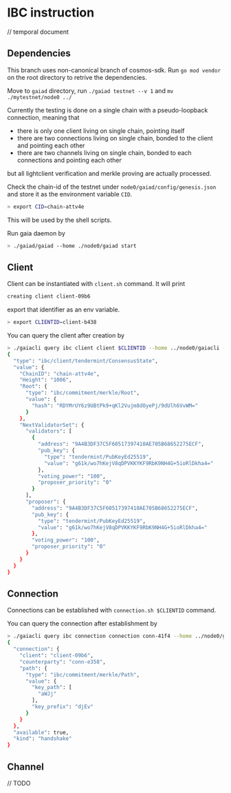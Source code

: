 # IBC instruction

// temporal document

## Dependencies

This branch uses non-canonical branch of cosmos-sdk. Run `go mod vendor` on the root directory to retrive the dependencies.

Move to `gaiad` directory, run `./gaiad testnet --v 1` and `mv ./mytestnet/node0 ../`

Currently the testing is done on a single chain with a pseudo-loopback connection, meaning that 
- there is only one client living on single chain, pointing itself
- there are two connections living on single chain, bonded to the client and pointing each other
- there are two channels living on single chain, bonded to each connections and pointing each other

but all lightclient verification and merkle proving are actually processed.

Check the chain-id of the testnet under `node0/gaiad/config/genesis.json` and store it as the environment variable `CID`.

```bash
> export CID=chain-attv4e
```

This will be used by the shell scripts.

Run gaia daemon by

```bash
> ./gaiad/gaiad --home ./node0/gaiad start
```

## Client

Client can be instantiated with `client.sh` command. It will print

```bash
creating client client-09b6
```

export that identifier as an env variable.

```bash
> export CLIENTID=client-b438
```

You can query the client after creation by 

```bash
> ./gaiacli query ibc client client $CLIENTID --home ../node0/gaiacli --trust-node
{
  "type": "ibc/client/tendermint/ConsensusState",
  "value": {
    "ChainID": "chain-attv4e",
    "Height": "1006",
    "Root": {
      "type": "ibc/commitment/merkle/Root",
      "value": {
        "hash": "RDYMrUY6z9UBtPk9+qKl2Vujm8dOyePj/9dUlh6VvWM="
      }
    },
    "NextValidatorSet": {
      "validators": [
        {
          "address": "9A4B3DF37C5F60517397410AE705B68652275ECF",
          "pub_key": {
            "type": "tendermint/PubKeyEd25519",
            "value": "g61k/wo7hKejV8qDPVKKYKF9RbK9NH4G+5ioRlDkha4="
          },
          "voting_power": "100",
          "proposer_priority": "0"
        }
      ],
      "proposer": {
        "address": "9A4B3DF37C5F60517397410AE705B68652275ECF",
        "pub_key": {
          "type": "tendermint/PubKeyEd25519",
          "value": "g61k/wo7hKejV8qDPVKKYKF9RbK9NH4G+5ioRlDkha4="
        },
        "voting_power": "100",
        "proposer_priority": "0"
      }
    }
  }
}
```

## Connection

Connections can be established with `connection.sh $CLIENTID` command.

You can query the connection after establishment by

```bash
> ./gaiacli query ibc connection connection conn-41f4 --home ../node0/gaiacli --trust-node
{
  "connection": {
    "client": "client-09b6",
    "counterparty": "conn-e358",
    "path": {
      "type": "ibc/commitment/merkle/Path",
      "value": {
        "key_path": [
          "aWJj"
        ],
        "key_prefix": "djEv"
      }
    }
  },
  "available": true,
  "kind": "handshake"
}
```

## Channel

// TODO
